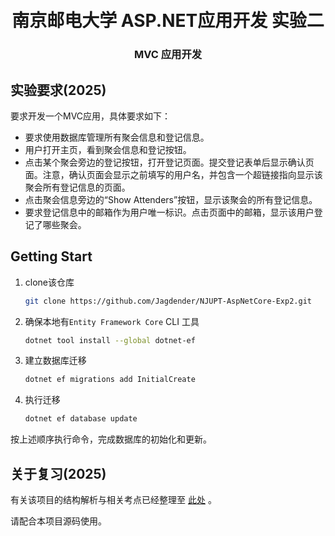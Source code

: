<h1 align="center"> 
  <br>
  南京邮电大学 ASP.NET应用开发 实验二
  <br>
</h1>

<h3 align="center">MVC 应用开发</h3>

## 实验要求(2025)

要求开发一个MVC应用，具体要求如下：

- 要求使用数据库管理所有聚会信息和登记信息。 
- 用户打开主页，看到聚会信息和登记按钮。 
- 点击某个聚会旁边的登记按钮，打开登记页面。提交登记表单后显示确认页面。注意，确认页面会显示之前填写的用户名，并包含一个超链接指向显示该聚会所有登记信息的页面。 
- 点击聚会信息旁边的“Show Attenders”按钮，显示该聚会的所有登记信息。 
- 要求登记信息中的邮箱作为用户唯一标识。点击页面中的邮箱，显示该用户登记了哪些聚会。

## Getting Start

1. clone该仓库
    ```bash
	git clone https://github.com/Jagdender/NJUPT-AspNetCore-Exp2.git
	```
2. 确保本地有`Entity Framework Core` CLI 工具
	```bash
	dotnet tool install --global dotnet-ef
	```
3. 建立数据库迁移
	```bash
	dotnet ef migrations add InitialCreate
	```
4. 执行迁移
	```bash
	dotnet ef database update
	```

按上述顺序执行命令，完成数据库的初始化和更新。

## 关于复习(2025)

有关该项目的结构解析与相关考点已经整理至 [此处](https://github.com/Jagdender/NJUPT-AspNetCore-Exp2/blob/master/instructions/main.md) 。

请配合本项目源码使用。
